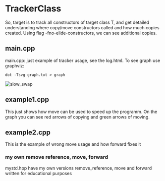 # TrackerClass
So, target is to track all constructors of target class T, and get detailed understanding where copy/move constructors called and how much copies created.
Using flag -fno-elide-constructors, we can see additional copies.

## main.cpp
main.cpp: just example of tracker usage, see the log.html. To see graph use graphviz:
```
dot -Tsvg graph.txt > graph
```
![slow_swap](https://user-images.githubusercontent.com/34096563/157378743-78fd316d-2243-4d7d-9b53-a086d1b46de9.svg)

## example1.cpp
This just shows how move can be used to speed up the programm. On the graph you can see red arrows of copying and green arrows of moving.

## example2.cpp
This is the example of wrong move usage and how forward fixes it

### my own remove reference, move, forward
mystd.hpp have my own versions remove_reference, move and forward written for educational purposes
